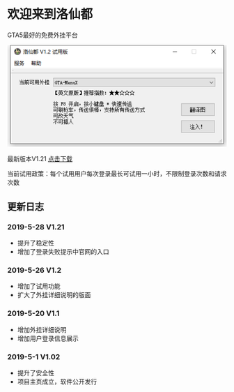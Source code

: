 # 欢迎来到洛仙都
GTA5最好的免费外挂平台

![主界面](mainwindow.png)

最新版本V1.21
[点击下载](//github.com/luoxiandu/luoxiandu.com/releases/download/1.21/release.exe)

当前试用政策：每个试用用户每次登录最长可试用一小时，不限制登录次数和请求次数

## 更新日志
### 2019-5-28 V1.21
- 提升了稳定性
- 增加了登录失败提示中官网的入口

### 2019-5-26 V1.2
- 增加了试用功能
- 扩大了外挂详细说明的版面

### 2019-5-20 V1.1
- 增加外挂详细说明
- 增加用户登录信息展示

### 2019-5-1 V1.02
- 提升了安全性
- 项目主页成立，软件公开发行